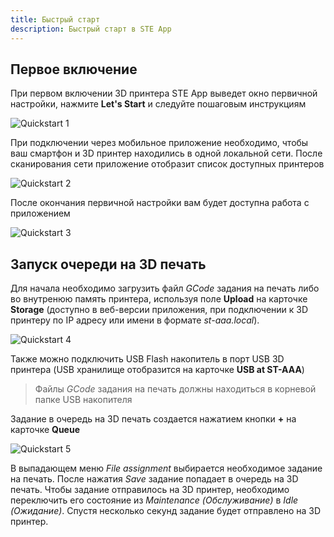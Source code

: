 ```yaml
---
title: Быстрый старт
description: Быстрый старт в STE App
---
```


## Первое включение

При первом включении 3D принтера STE App выведет окно первичной настройки, нажмите **Let's Start** и следуйте пошаговым инструкциям

![Quickstart 1](/docs/steapp/quickstart/hello.jpg)

При подключении через мобильное приложение необходимо, чтобы ваш смартфон и 3D принтер находились в одной локальной сети. После сканирования сети приложение отобразит список доступных принтеров

![Quickstart 2](/docs/steapp/quickstart/select_cluster.jpg)

После окончания первичной настройки вам будет доступна работа с приложением

![Quickstart 3](/docs/steapp/quickstart/dashboard.jpg)

## Запуск очереди на 3D печать

Для начала необходимо загрузить файл *GCode* задания на печать либо во внутренюю память принтера, используя поле **Upload** на карточке **Storage** (доступно в веб-версии приложения, при подключении к 3D принтеру по IP адресу или имени в формате *st-aaa.local*).

![Quickstart 4](/docs/steapp/quickstart/storage.jpg)

Также можно подключить USB Flash накопитель в порт USB 3D принтера (USB хранилище отобразится на карточке **USB at ST-AAA**)

> Файлы *GCode* задания на печать должны находиться в корневой папке USB накопителя

Задание в очередь на 3D печать создается нажатием кнопки **+** на карточке **Queue**

![Quickstart 5](/docs/steapp/quickstart/create_printjob.jpg)

В выпадающем меню *File assignment* выбирается необходимое задание на печать. После нажатия *Save* задание попадает в очередь на 3D печать. Чтобы задание отправилось на 3D принтер, необходимо переключить его состояние из *Maintenance (Обслуживание)* в *Idle (Ожидание)*. Спустя несколько секунд задание будет отправлено на 3D принтер.


